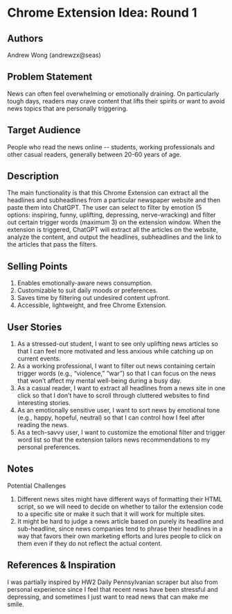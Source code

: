 # Chrome Extension Idea: Round 1

## Authors

Andrew Wong (andrewzx@seas)

## Problem Statement

News can often feel overwhelming or emotionally draining. On particularly tough days, readers may crave content that lifts their spirits or want to avoid news topics that are personally triggering.

## Target Audience

People who read the news online -- students, working professionals and other casual readers, generally between 20-60 years of age. 

## Description

The main functionality is that this Chrome Extension can extract all the headlines and subheadlines from a particular newspaper website and then paste them into ChatGPT. The user can select to filter by emotion (5 options: inspiring, funny, uplifting, depressing, nerve-wracking) and filter out certain trigger words (maximum 3) on the extension window. When the extension is triggered, ChatGPT will extract all the articles on the website, analyze the content, and output the headlines, subheadlines and the link to the articles that pass the filters. 

## Selling Points

1. Enables emotionally-aware news consumption.
2. Customizable to suit daily moods or preferences.
3. Saves time by filtering out undesired content upfront.
4. Accessible, lightweight, and free Chrome Extension.

## User Stories

1. As a stressed-out student, I want to see only uplifting news articles so that I can feel more motivated and less anxious while catching up on current events.
2. As a working professional, I want to filter out news containing certain trigger words (e.g., “violence,” “war”) so that I can focus on the news that won’t affect my mental well-being during a busy day.
3. As a casual reader, I want to extract all headlines from a news site in one click so that I don’t have to scroll through cluttered websites to find interesting stories.
4. As an emotionally sensitive user, I want to sort news by emotional tone (e.g., happy, hopeful, neutral) so that I can control how I feel after reading the news.
5. As a tech-savvy user, I want to customize the emotional filter and trigger word list so that the extension tailors news recommendations to my personal preferences.

## Notes

Potential Challenges
1. Different news sites might have different ways of formatting their HTML script, so we will need to decide on whether to tailor the extension code to a specific site or make it such that it will work for multiple sites.
2. It might be hard to judge a news article based on purely its headline and sub-headline, since news companies tend to phrase their headlines in a way that favors their own marketing efforts and lures people to click on them even if they do not reflect the actual content.

## References & Inspiration

I was partially inspired by HW2 Daily Pennsylvanian scraper but also from personal experience since I feel that recent news have been stressful and depressing, and sometimes I just want to read news that can make me smile. 
